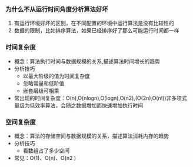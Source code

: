 <!--
 * @Date: 2020-06-22 23:27:21
 * @LastEditors: hanjiawang
 * @LastEditTime: 2020-07-23 22:24:14
-->

### 为什么不从运行时间角度分析算法好坏

1.  有运行环境好坏的区别，在不同配置的环境中运行算法是没有比较性的
2.  数据的限制，比如排序算法，如果已经排序好了那么可能运行时间都一样

### 时间复杂度

- 概念：算法执行时间与数据规模的关系,描述算法时间增长的趋势
- 分析技巧
  - 以最大阶级的值为时间复杂度
  - 忽略常量和低阶值
  - 嵌套层级可相乘
- 常出现的时间复杂度：O(n),O(nlogn),O(logn),O(n2),(O(2n),O(n!))非多项式量级为低效率算法，会随之数据增加而快速增加执行时间

### 空间复杂度

- 概念：算法的存储空间与数据规模的关系，描述算法消耗内存的趋势
- 分析技巧
  - 看数组占了多少空间
- 常见：O(1)、O(n)、O(n2 )
